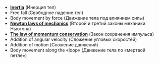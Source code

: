 * [**Inertia**](https://github.com/IvanSboev/demo.online.PSU/tree/master/Chapter-1/Inertia) (Инерция тел) 
* Free fall (Свободное падение тел)
* Body movement by force (Движение тела под влиянием силы)
* [**Newton laws of mechanics**](https://github.com/IvanSboev/demo.online.PSU/tree/master/Chapter-1/Newton%20laws%20of%20mechanics) (Второй и третий законы механики Ньютона)
* [**The law of momentum conservation**](https://github.com/IvanSboev/demo.online.PSU/tree/master/Chapter-1/The%20law%20of%20momentum%20conservation) (Закон сохранения импульса)
* Addition of angular velocity (Сложение угловых скоростей)
* Addition of motion (Сложение движений)
* Body movement along the «loop» (Движение тела по «мертвой петле»)
